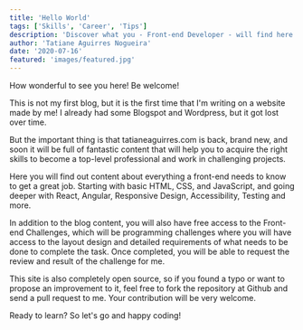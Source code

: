 ```yaml
---
title: 'Hello World'
tags: ['Skills', 'Career', 'Tips']
description: 'Discover what you - Front-end Developer - will find here.'
author: 'Tatiane Aguirres Nogueira'
date: '2020-07-16'
featured: 'images/featured.jpg'
---
```


How wonderful to see you here! Be welcome!

This is not my first blog, but it is the first time that I'm writing on a website made by me! I already had some Blogspot and Wordpress, but it got lost over time.

But the important thing is that tatianeaguirres.com is back, brand new, and soon it will be full of fantastic content that will help you to acquire the right skills to become a top-level professional and work in challenging projects.

Here you will find out content about everything a front-end needs to know to get a great job. Starting with basic HTML, CSS, and JavaScript, and going deeper with React, Angular, Responsive Design, Accessibility, Testing and more.

In addition to the blog content, you will also have free access to the Front-end Challenges, which will be programming challenges where you will have access to the layout design and detailed requirements of what needs to be done to complete the task. Once completed, you will be able to request the review and result of the challenge for me.

This site is also completely open source, so if you found a typo or want to propose an improvement to it, feel free to fork the repository at Github and send a pull request to me. Your contribution will be very welcome.

Ready to learn? So let's go and happy coding!
